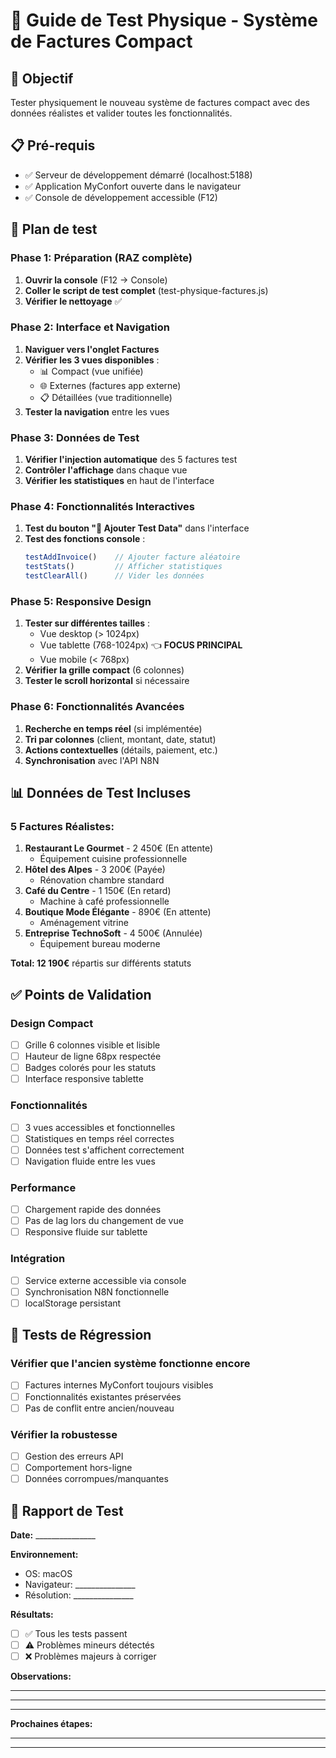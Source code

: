 # 🧪 Guide de Test Physique - Système de Factures Compact

## 🎯 Objectif
Tester physiquement le nouveau système de factures compact avec des données réalistes et valider toutes les fonctionnalités.

## 📋 Pré-requis
- ✅ Serveur de développement démarré (localhost:5188)
- ✅ Application MyConfort ouverte dans le navigateur
- ✅ Console de développement accessible (F12)

## 🧪 Plan de test

### Phase 1: Préparation (RAZ complète)
1. **Ouvrir la console** (F12 → Console)
2. **Coller le script de test complet** (test-physique-factures.js)
3. **Vérifier le nettoyage** ✅

### Phase 2: Interface et Navigation
1. **Naviguer vers l'onglet Factures**
2. **Vérifier les 3 vues disponibles** :
   - 📊 Compact (vue unifiée)
   - 🌐 Externes (factures app externe)
   - 📋 Détaillées (vue traditionnelle)
3. **Tester la navigation** entre les vues

### Phase 3: Données de Test
1. **Vérifier l'injection automatique** des 5 factures test
2. **Contrôler l'affichage** dans chaque vue
3. **Vérifier les statistiques** en haut de l'interface

### Phase 4: Fonctionnalités Interactives
1. **Test du bouton "🧪 Ajouter Test Data"** dans l'interface
2. **Test des fonctions console** :
   ```javascript
   testAddInvoice()    // Ajouter facture aléatoire
   testStats()         // Afficher statistiques
   testClearAll()      // Vider les données
   ```

### Phase 5: Responsive Design
1. **Tester sur différentes tailles** :
   - Vue desktop (> 1024px)
   - Vue tablette (768-1024px) 👈 **FOCUS PRINCIPAL**
   - Vue mobile (< 768px)
2. **Vérifier la grille compact** (6 colonnes)
3. **Tester le scroll horizontal** si nécessaire

### Phase 6: Fonctionnalités Avancées
1. **Recherche en temps réel** (si implémentée)
2. **Tri par colonnes** (client, montant, date, statut)
3. **Actions contextuelles** (détails, paiement, etc.)
4. **Synchronisation** avec l'API N8N

## 📊 Données de Test Incluses

### 5 Factures Réalistes:
1. **Restaurant Le Gourmet** - 2 450€ (En attente)
   - Équipement cuisine professionnelle
2. **Hôtel des Alpes** - 3 200€ (Payée)
   - Rénovation chambre standard  
3. **Café du Centre** - 1 150€ (En retard)
   - Machine à café professionnelle
4. **Boutique Mode Élégante** - 890€ (En attente)
   - Aménagement vitrine
5. **Entreprise TechnoSoft** - 4 500€ (Annulée)
   - Équipement bureau moderne

**Total: 12 190€** répartis sur différents statuts

## ✅ Points de Validation

### Design Compact
- [ ] Grille 6 colonnes visible et lisible
- [ ] Hauteur de ligne 68px respectée
- [ ] Badges colorés pour les statuts
- [ ] Interface responsive tablette

### Fonctionnalités
- [ ] 3 vues accessibles et fonctionnelles
- [ ] Statistiques en temps réel correctes
- [ ] Données test s'affichent correctement
- [ ] Navigation fluide entre les vues

### Performance
- [ ] Chargement rapide des données
- [ ] Pas de lag lors du changement de vue
- [ ] Responsive fluide sur tablette

### Intégration
- [ ] Service externe accessible via console
- [ ] Synchronisation N8N fonctionnelle
- [ ] localStorage persistant

## 🚨 Tests de Régression

### Vérifier que l'ancien système fonctionne encore
- [ ] Factures internes MyConfort toujours visibles
- [ ] Fonctionnalités existantes préservées
- [ ] Pas de conflit entre ancien/nouveau

### Vérifier la robustesse
- [ ] Gestion des erreurs API
- [ ] Comportement hors-ligne
- [ ] Données corrompues/manquantes

## 📝 Rapport de Test

**Date:** _______________

**Environnement:**
- OS: macOS
- Navigateur: _______________
- Résolution: _______________

**Résultats:**
- [ ] ✅ Tous les tests passent
- [ ] ⚠️ Problèmes mineurs détectés
- [ ] ❌ Problèmes majeurs à corriger

**Observations:**
_____________________________________
_____________________________________
_____________________________________

**Prochaines étapes:**
_____________________________________
_____________________________________
